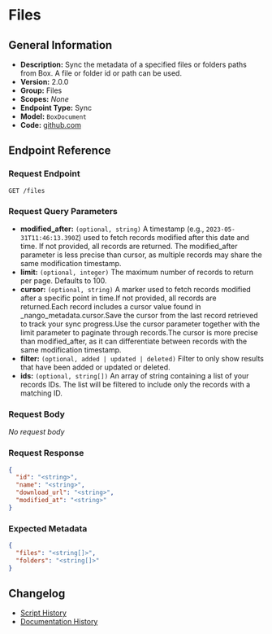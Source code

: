 <!-- BEGIN GENERATED CONTENT -->
# Files

## General Information

- **Description:** Sync the metadata of a specified files or folders paths from Box. A file or folder id or path can be used.
- **Version:** 2.0.0
- **Group:** Files
- **Scopes:** _None_
- **Endpoint Type:** Sync
- **Model:** `BoxDocument`
- **Code:** [github.com](https://github.com/NangoHQ/integration-templates/tree/main/integrations/box/syncs/files.ts)


## Endpoint Reference

### Request Endpoint

`GET /files`

### Request Query Parameters

- **modified_after:** `(optional, string)` A timestamp (e.g., `2023-05-31T11:46:13.390Z`) used to fetch records modified after this date and time. If not provided, all records are returned. The modified_after parameter is less precise than cursor, as multiple records may share the same modification timestamp.
- **limit:** `(optional, integer)` The maximum number of records to return per page. Defaults to 100.
- **cursor:** `(optional, string)` A marker used to fetch records modified after a specific point in time.If not provided, all records are returned.Each record includes a cursor value found in _nango_metadata.cursor.Save the cursor from the last record retrieved to track your sync progress.Use the cursor parameter together with the limit parameter to paginate through records.The cursor is more precise than modified_after, as it can differentiate between records with the same modification timestamp.
- **filter:** `(optional, added | updated | deleted)` Filter to only show results that have been added or updated or deleted.
- **ids:** `(optional, string[])` An array of string containing a list of your records IDs. The list will be filtered to include only the records with a matching ID.

### Request Body

_No request body_

### Request Response

```json
{
  "id": "<string>",
  "name": "<string>",
  "download_url": "<string>",
  "modified_at": "<string>"
}
```

### Expected Metadata

```json
{
  "files": "<string[]>",
  "folders": "<string[]>"
}
```

## Changelog

- [Script History](https://github.com/NangoHQ/integration-templates/commits/main/integrations/box/syncs/files.ts)
- [Documentation History](https://github.com/NangoHQ/integration-templates/commits/main/integrations/box/syncs/files.md)

<!-- END  GENERATED CONTENT -->

